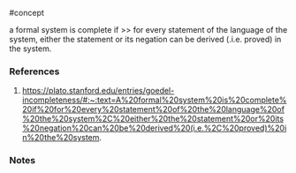 #concept

a formal system is complete if >> for every statement of the language of the system, either the statement or its negation can be derived (.i.e. proved) in the system.

### References
1. https://plato.stanford.edu/entries/goedel-incompleteness/#:~:text=A%20formal%20system%20is%20complete%20if%20for%20every%20statement%20of%20the%20language%20of%20the%20system%2C%20either%20the%20statement%20or%20its%20negation%20can%20be%20derived%20(i.e.%2C%20proved)%20in%20the%20system.

### Notes




